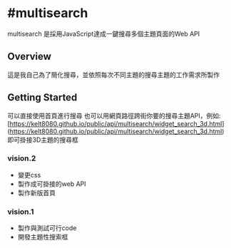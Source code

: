 #multisearch
============

multisearch 是採用JavaScript達成一鍵搜尋多個主題頁面的Web API

## Overview

這是我自己為了簡化搜尋，並依照每次不同主題的搜尋主題的工作需求所製作

## Getting Started

可以直接使用首頁進行搜尋
也可以用網頁路徑跨街你要的搜尋主題API，例如:
[https://kelt8080.github.io/public/api/multisearch/widget_search_3d.html] (https://kelt8080.github.io/public/api/multisearch/widget_search_3d.html)
即可掛接3D主題的搜尋框



### vision.2
* 變更css
* 製作成可掛接的web API
* 製作新版首頁

### vision.1
* 製作與測試可行code
* 開發主題性搜索框
